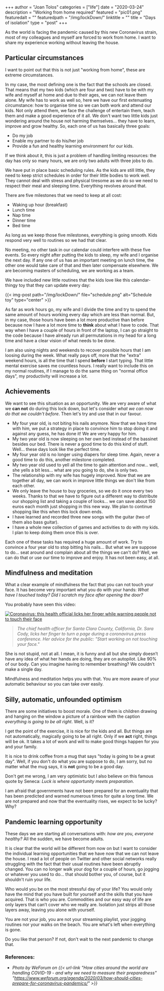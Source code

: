 +++
author = "Joan Tolos"
categories = ["life"]
date = "2020-03-24"
description = "Working from home required"
featured = "pic01.png"
featuredalt = ""
featuredpath = "/img/lockDown/"
linktitle = ""
title = "Days of isolation"
type = "post"
+++

As the world is facing the pandemic caused by this new Coronavirus strain, most of my colleagues and myself are forced to work from home.
I want to share my experience working without leaving the house.

## Particular circumstances

I want to point out that this is not just "working from home", these are extreme circumstances.

In my case, the most defining one is the fact that the schools are closed. That means that my two kids (which are four and two) have to be with my wife and myself at home and due to their ages, we can not leave them alone. My wife has to work as well so, here we have our first extenuating circumstance: how to organise time so we can both work and attend our kids.
Not only attend them, we face the challenge of entertain them, teach them and make a good experience of it all. We don't want two little kids just wondering around the house not harming themselves... they have to learn, improve and grow healthy. So, each one of us has basically three goals:

- Do my job
- Enable my partner to do his/her job
- Provide a fun and healthy learning environment for our kids.

If we think about it, this is just a problem of handling limiting resources: the day has only so many hours, we are only two adults with three jobs to do.

We have put in place basic scheduling rules. As the kids are still little, they need to keep strict schedules in order for their little bodies to work well. They cannot deal with stress and physical tiresome as we do so we need to respect their meal and sleeping time. Everything revolves around that.

There are five milestones that we need to keep at all cost:

- Waking up hour (breakfast)
- Lunch time
- Nap time
- Dinner time
- Bed time

As long as we keep those five milestones, everything is going smooth. Kids respond very well to routines so we had that clear.

No meeting, no other task in our calendar could interfere with these five events. So every night after putting the kids to sleep, my wife and I organise the next day. If any one of us has an important meeting on lunch time, the other one would take care of that and then later compensate elsewhere. We are becoming masters of scheduling, we are working as a team.

We have included new little routines that the kids love like this calendar-thingy toy that they can update every day:

{{< img-post path="/img/lockDown/" file="schedule.png" alt="Schedule toy" type="center" >}}

As far as work hours go, my wife and I divide the time and try to spend the same amount of hours working every day which are less than normal. But, in my case, those hours have been a lot more productive than before because now I have a lot more time to **think** about what I have to code. That way when I have a couple of hours in front of the laptop, I can go straight to the code because I have already run all permutations in my head for a long time and have a clear vision of what needs to be done.

I am also using nights and weekends to recover possible hours that I am loosing during the week. What really pays off, more that the "extra" weekend hours, is all the time that I spend **before** I start typing. That little mental exercise saves me countless hours. I really want to include this on my normal routines, if I manage to do the same thing on "normal office days", my productivity will increase a lot.

## Achievements

We want to see this situation as an opportunity. We are very aware of what we **can not** do during this lock down, but let's consider _what we can now do that we couldn't before_. Then let's try and use that in our favour.

* My four year old, is not biting his nails anymore. Now that we have time with him, we put a strategy in place to convince him to stop doing it and against any guess, he has done it! We are very happy for him.
* My two year old is now sleeping on her own bed instead of the bassinet besides our bed. There is never a good time to do this kind of stuff. Well... these days look like the perfect time.
* My four year old is no longer using diapers for sleep time. Again, never a good time to do this, another milestone completed.
* My two year old used to yell all the time to gain attention and now... well, she yells a bit less... what are you going to do, she is only two.
* The relationship with my wife has hugely improved. Now that we are together all day, we can work in improve little things we don't like from each other.
* We only leave the house to buy groceries, so we do it once every two weeks. Thanks to that we have to figure out a different way to distribute our shopping list and taking a couple of looks... we can save about 150 euros each month just shopping in this new way. We plan to continue shopping like this when this lock down ends.
* I have learned and recorded three new songs with the guitar (two of them also bass guitar).
* I have a whole new collection of games and activities to do with my kids. I plan to keep doing them once this is over.

Each one of these tasks has required a huge amount of work. Try to convince a four year old to stop bitting his nails... But what we are suppose to do... seat around and complain about all the things we can't do? Well, we can do that or use our time to improve and enjoy. It has not been easy, at all.

## Mindfulness and meditation

What a clear example of mindfulness the fact that you can not touch your face. It has become very important what you do with your hands: _What have I touched today? Did I scratch my face after opening the door?_

You probably have seen this video:

<a href="https://www.youtube.com/watch?v=AL9ru777zBI" rel="Coronavirus: this health official licks her finger while warning people not to touch their face" target="blank">![Coronavirus: this health official licks her finger while warning people not to touch their face](/img/lockDown/screenshot.png)</a>

> _The chief health officer for Santa Clara County, California, Dr. Sara Cody, licks her finger to turn a page during a coronavirus press conference. Her advice for the public: "Start working on not touching your face."_

She is not stupid, not at all. I mean, it is funny and all but she simply doesn’t have any idea of what her hands are doing, they are on autopilot. Like 90% of our body.
Can you imagine having to remember breathing? We couldn't make a single day.

Mindfulness and meditation helps you with that. You are more aware of your automatic behaviour so you can take over easily.

## Silly, automatic, unfounded optimism

There are some initiatives to boost morale. One of them is children drawing and hanging on the window a picture of a rainbow with the caption _everything is going to be all right_. Well, is it?

I get the point of the exercise, it is nice for the kids and all. But things are not automatically, magically going to be all right. Only if we **act** right, things will be ok. It takes a lot of work and will to make good things happen for you and your family.

It is nice to drink coffee from a mug that says "today is going to be a great day". Well, if you don't do what you are suppose to do, I am sorry, but no matter what the mug says, it is **not** going to be a good day.

Don't get me wrong, I am very optimistic but I also believe on this famous quote by Seneca: _Luck is where opportunity meets preparation_.

I am afraid that governments have not been prepared for an eventuality that has been predicted and warned numerous times for quite a long time. We are not prepared and now that the eventuality rises, we expect to be lucky? Why?

## Pandemic learning opportunity

These days we are starting all conversations with: _how are you, everyone healthy?_ All the sudden, we have become adults.

It is clear that the world will be different from now on but I want to consider the individual learning opportunities that we have now that we can not leave the house. I read a lot of people on Twitter and other social networks really struggling with the fact that their usual routines have been abruptly changed. You can no longer walk your dog for a couple of hours, go jogging or whatever you used to do... that should bother you, of course, but it shouldn't ruin your life.

Who would you be on the most stressful day of your life? You would only have the mind that you have built for yourself and the skills that you have acquired. That is who you are. Commodities and our easy way of life are only layers that can’t cover who we really are.
Isolation just strips all those layers away, leaving you alone with yourself.

You are not your job, you are not your streaming playlist, your jogging routines nor your walks on the beach. You are what's left when everything is gone.

Do you like that person? If not, don't wait to the next pandemic to change that.

### References:

* _Photo by WeForum on {{< url-link "How cities around the world are handling COVID-19 - and why we need to measure their preparedness" "https://www.weforum.org/agenda/2020/03/how-should-cities-prepare-for-coronavirus-pandemics/" >}}_

